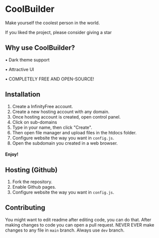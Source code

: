 # CoolBuilder
Make yourself the coolest person in the world.

If you liked the project, please consider giving a star
## Why use CoolBuilder?
• Dark theme support

• Attractive UI

• COMPLETELY FREE AND OPEN-SOURCE!

## Installation 
1. Create a InfinityFree account.
2. Create a new hosting account with any domain.
3. Once hosting account is created, open control panel.
4. Click on sub-domains
5. Type in your name, then click "Create".
6. Then open file manager and upload files in the htdocs folder.
7. Configure website the way you want in `config.js`.
8. Open the subdomain you created in a web browser.
#### Enjoy!

## Hosting (Github)
1. Fork the repository.
2. Enable Github pages.
3. Configure website the way you want in `config.js`.

## Contributing
You might want to edit readme after editing code, you can do that. After making changes to code you can open a pull request. NEVER EVER make changes to any file in `main` branch. Always use `dev` branch.
